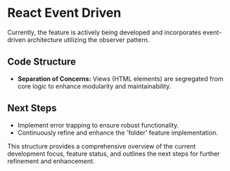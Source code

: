 # React Event Driven
Currently, the feature is actively being developed and incorporates event-driven architecture utilizing the observer pattern.


## Code Structure

- **Separation of Concerns:** Views (HTML elements) are segregated from core logic to enhance modularity and maintainability.

## Next Steps

- Implement error trapping to ensure robust functionality.
- Continuously refine and enhance the 'folder' feature implementation.

This structure provides a comprehensive overview of the current development focus, feature status, and outlines the next steps for further refinement and enhancement.

